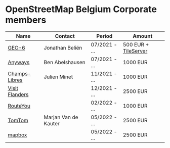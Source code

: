 # OpenStreetMap Belgium Corporate members

| Name                | Contact              | Period        | Amount                                       |
| ------------------- | -------------------- | ------------- | -------------------------------------------- |
| [GEO-6][1]          | Jonathan Beliën      | 07/2021 - ... | 500 EUR + [TileServer](https://tile.osm.be/) |
| [Anyways][2]        | Ben Abelshausen      | 07/2021 - ... | 1000 EUR                                     |
| [Champs-Libres][3]  | Julien Minet         | 11/2021 - ... | 1000 EUR                                     |
| [Visit Flanders][4] |                      | 12/2021 - ... | 2500 EUR                                     |
| [RouteYou][5]       |                      | 02/2022 - ... | 1000 EUR                                     |
| [TomTom][6]         | Marjan Van de Kauter | 05/2022 - ... | 2500 EUR                                     |
| [mapbox][7]         |                      | 05/2022 - ... | 2500 EUR                                     |

[1]:https://geo6.be/
[2]:https://www.anyways.eu/
[3]:https://www.champs-libres.coop/
[4]:https://www.visitflanders.com/
[5]:https://www.routeyou.com/
[6]:https://www.tomtom.com/
[7]:https://www.mapbox.com/
